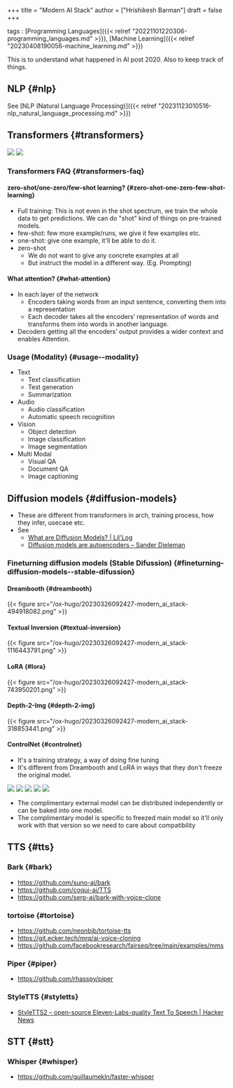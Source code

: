 +++
title = "Modern AI Stack"
author = ["Hrishikesh Barman"]
draft = false
+++

tags
: [Programming Languages]({{< relref "20221101220306-programming_languages.md" >}}), [Machine Learning]({{< relref "20230408190056-machine_learning.md" >}})

This is to understand what happened in AI post 2020. Also to keep track of things.


## NLP {#nlp}

See [NLP (Natural Language Processing)]({{< relref "20231123010516-nlp_natural_language_processing.md" >}})


## Transformers {#transformers}

![](/ox-hugo/20230326092427-modern_ai_stack-1255652474.png)
![](/ox-hugo/20230326092427-modern_ai_stack-2069610963.png)


### Transformers FAQ {#transformers-faq}


#### zero-shot/one-zero/few-shot learning? {#zero-shot-one-zero-few-shot-learning}

-   Full training: This is not even in the shot spectrum, we train the whole data to get predictions. We can do "shot" kind of things on pre-trained models.
-   few-shot: few more example/runs, we give it few examples etc.
-   one-shot: give one example, it'll be able to do it.
-   zero-shot
    -   We do not want to give any concrete examples at all
    -   But instruct the model in a different way.  (Eg. Prompting)


#### What attention? {#what-attention}

-   In each layer of the network
    -   Encoders taking words from an input sentence, converting them into a representation
    -   Each decoder takes all the encoders’ representation of words and transforms them into words in another language.
-   Decoders getting all the encoders’ output provides a wider context and enables Attention.


### Usage (Modality) {#usage--modality}

-   Text
    -   Text classification
    -   Test generation
    -   Summarization
-   Audio
    -   Audio classification
    -   Automatic speech recognition
-   Vision
    -   Object detection
    -   Image classification
    -   Image segmentation
-   Multi Modal
    -   Visual QA
    -   Document QA
    -   Image captioning


## Diffusion models {#diffusion-models}

-   These are different from transformers in arch, training process, how they infer, usecase etc.
-   See
    -   [What are Diffusion Models? | Lil'Log](https://lilianweng.github.io/posts/2021-07-11-diffusion-models/)
    -   [Diffusion models are autoencoders – Sander Dieleman](https://sander.ai/2022/01/31/diffusion.html)


### Fineturning diffusion models (Stable Difussion) {#fineturning-diffusion-models--stable-difussion}


#### Dreambooth {#dreambooth}

{{< figure src="/ox-hugo/20230326092427-modern_ai_stack-494918082.png" >}}


#### Textual Inversion {#textual-inversion}

{{< figure src="/ox-hugo/20230326092427-modern_ai_stack-1116443791.png" >}}


#### LoRA {#lora}

{{< figure src="/ox-hugo/20230326092427-modern_ai_stack-743950201.png" >}}


#### Depth-2-Img {#depth-2-img}

{{< figure src="/ox-hugo/20230326092427-modern_ai_stack-318853441.png" >}}


#### ControlNet {#controlnet}

-   It's a training strategy, a way of doing fine tuning
-   It's different from Dreambooth and LoRA in ways that they don't freeze the original model.

![](/ox-hugo/20230326092427-modern_ai_stack-1701974168.png)
![](/ox-hugo/20230326092427-modern_ai_stack-1033145681.png)
![](/ox-hugo/20230326092427-modern_ai_stack-1213872828.png)
![](/ox-hugo/20230326092427-modern_ai_stack-1557053891.png)
![](/ox-hugo/20230326092427-modern_ai_stack-361886987.png)

-   The complimentary external model can be distributed independently or can be baked into one model.
-   The complimentary model is specific to freezed main model so it'll only work with that version so we need to care about compatibility


## TTS {#tts}


### Bark {#bark}

-   <https://github.com/suno-ai/bark>
-   <https://github.com/coqui-ai/TTS>
-   <https://github.com/serp-ai/bark-with-voice-clone>


### tortoise {#tortoise}

-   <https://github.com/neonbjb/tortoise-tts>
-   <https://git.ecker.tech/mrq/ai-voice-cloning>
-   <https://github.com/facebookresearch/fairseq/tree/main/examples/mms>


### Piper {#piper}

-   <https://github.com/rhasspy/piper>


### StyleTTS {#styletts}

-   [StyleTTS2 – open-source Eleven-Labs-quality Text To Speech | Hacker News](https://news.ycombinator.com/item?id=38335255)


## STT {#stt}


### Whisper {#whisper}

-   <https://github.com/guillaumekln/faster-whisper>
